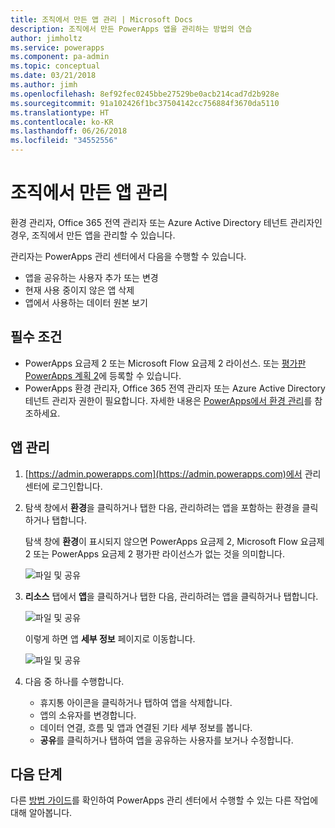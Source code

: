 ```yaml
---
title: 조직에서 만든 앱 관리 | Microsoft Docs
description: 조직에서 만든 PowerApps 앱을 관리하는 방법의 연습
author: jimholtz
ms.service: powerapps
ms.component: pa-admin
ms.topic: conceptual
ms.date: 03/21/2018
ms.author: jimh
ms.openlocfilehash: 8ef92fec0245bbe27529be0acb214cad7d2b928e
ms.sourcegitcommit: 91a102426f1bc37504142cc756884f3670da5110
ms.translationtype: HT
ms.contentlocale: ko-KR
ms.lasthandoff: 06/26/2018
ms.locfileid: "34552556"
---
```

# <a name="manage-apps-created-in-your-organization"></a>조직에서 만든 앱 관리
환경 관리자, Office 365 전역 관리자 또는 Azure Active Directory 테넌트 관리자인 경우, 조직에서 만든 앱을 관리할 수 있습니다.

관리자는 PowerApps 관리 센터에서 다음을 수행할 수 있습니다.
* 앱을 공유하는 사용자 추가 또는 변경
* 현재 사용 중이지 않은 앱 삭제
* 앱에서 사용하는 데이터 원본 보기

## <a name="prerequisites"></a>필수 조건
* PowerApps 요금제 2 또는 Microsoft Flow 요금제 2 라이선스. 또는 [평가판 PowerApps 계획 2](https://web.powerapps.com/signup?redirect=marketing&email=)에 등록할 수 있습니다.
* PowerApps 환경 관리자, Office 365 전역 관리자 또는 Azure Active Directory 테넌트 관리자 권한이 필요합니다. 자세한 내용은 [PowerApps에서 환경 관리](environments-administration.md)를 참조하세요.

## <a name="manage-an-app"></a>앱 관리
1. [https://admin.powerapps.com](https://admin.powerapps.com)에서 관리 센터에 로그인합니다.
2. 탐색 창에서 **환경**을 클릭하거나 탭한 다음, 관리하려는 앱을 포함하는 환경을 클릭하거나 탭합니다.

    탐색 창에 **환경**이 표시되지 않으면 PowerApps 요금제 2, Microsoft Flow 요금제 2 또는 PowerApps 요금제 2 평가판 라이선스가 없는 것을 의미합니다.

    ![파일 및 공유](./media/admin-manage-apps/environment.png)
3. **리소스** 탭에서 **앱**을 클릭하거나 탭한 다음, 관리하려는 앱을 클릭하거나 탭합니다.

   ![파일 및 공유](./media/admin-manage-apps/resources.png)

    이렇게 하면 앱 **세부 정보** 페이지로 이동합니다.

    ![파일 및 공유](./media/admin-manage-apps/app-details.png)
4. 다음 중 하나를 수행합니다.

    * 휴지통 아이콘을 클릭하거나 탭하여 앱을 삭제합니다.
    * 앱의 소유자를 변경합니다.
    * 데이터 연결, 흐름 및 앱과 연결된 기타 세부 정보를 봅니다.
    * **공유**를 클릭하거나 탭하여 앱을 공유하는 사용자를 보거나 수정합니다.

## <a name="next-steps"></a>다음 단계
다른 [방법 가이드](signup-for-powerapps-admin.md)를 확인하여 PowerApps 관리 센터에서 수행할 수 있는 다른 작업에 대해 알아봅니다.
